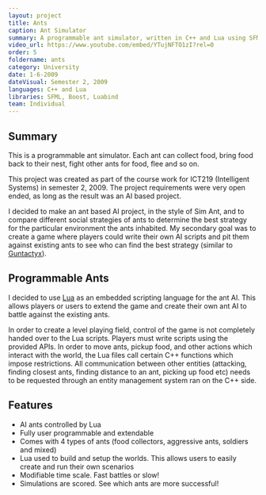 ```yaml
---
layout: project
title: Ants
caption: Ant Simulator
summary: A programmable ant simulator, written in C++ and Lua using SFML
video_url: https://www.youtube.com/embed/YTujNFTO1zI?rel=0
order: 5
foldername: ants
category: University
date: 1-6-2009
dateVisual: Semester 2, 2009
languages: C++ and Lua
libraries: SFML, Boost, Luabind
team: Individual
---
```


## Summary

This is a programmable ant simulator. Each ant can collect food, bring food back to their nest, fight other ants for food, flee and so on.

This project was created as part of the course work for ICT219 (Intelligent Systems) in semester 2, 2009. The project requirements were very open ended, as long as the result was an AI based project.

I decided to make an ant based AI project, in the style of Sim Ant, and to compare different social strategies of ants to determine the best strategy for the particular environment the ants inhabited. My secondary goal was to create a game where players could write their own AI scripts and pit them against existing ants to see who can find the best strategy (similar to [Guntactyx](http://apocalyx.sourceforge.net/guntactyx/)).

## Programmable Ants

I decided to use [Lua](http://www.lua.org/) as an embedded scripting language for the ant AI. This allows players or users to extend the game and create their own ant AI to battle against the existing ants.

In order to create a level playing field, control of the game is not completely handed over to the Lua scripts. Players must write scripts using the provided APIs. In order to move ants, pickup food, and other actions which interact with the world, the Lua files call certain C++ functions which impose restrictions. All communication between other entities (attacking, finding closest ants, finding distance to an ant, picking up food etc) needs to be requested through an entity management system ran on the C++ side.

## Features

- AI ants controlled by Lua
- Fully user programmable and extendable
- Comes with 4 types of ants (food collectors, aggressive ants, soldiers and mixed)
- Lua used to build and setup the worlds. This allows users to easily create and run their own scenarios
- Modifiable time scale. Fast battles or slow!
- Simulations are scored. See which ants are more successful!
